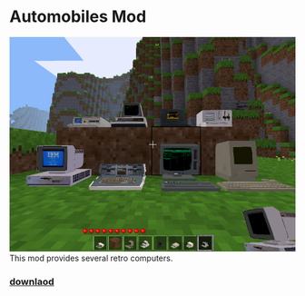 # Automobiles Mod
![screenshot](https://github.com/mrrar/retro_computers/blob/master/screenshot.png?raw=true)
This mod provides several retro computers.
### [downlaod](https://github.com/mrrar/retro_computers/archive/master.zip)